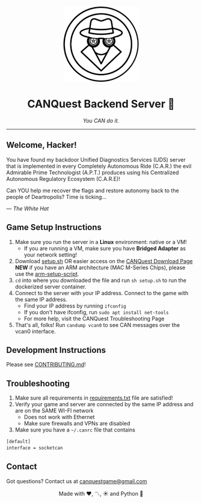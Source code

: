 <p align="center">
  <img src="utils/logo.png" alt="CANQuest Logo" width="200"/>
</p>

<h1 align="center"> CANQuest Backend Server 🚗 </h1>

<p align="center">
  <em>You CAN do it.</em>
</p>

---

## Welcome, Hacker!
<p>
You have found my backdoor Unified Diagnostics Services (UDS) server that is implemented in every Completely Autonomous Ride (C.A.R.) the evil Admirable Prime Technologist (A.P.T.) produces using his Centralized Autonomous Regulatory Ecosystem (C.A.R.E)!

Can YOU help me recover the flags and restore autonomy back to the people of Deartropolis? Time is ticking...

— *The White Hat*
</p>

## Game Setup Instructions
1. Make sure you run the server in a **Linux** environment: native or a VM!
    - If you are running a VM, make sure you have **Bridged Adapter** as your network setting!
2. Download [setup.sh](setup.sh) OR easier access on the [CANQuest Download Page](https://thecanquest.com/) **NEW** if you have an ARM architecture (MAC M-Series Chips), please use the [arm-setup-script](arm-setup.sh).
3. `cd` into where you downloaded the file and run `sh setup.sh` to run the dockerized server container.
4. Connect to the server with your IP address. Connect to the game with the same IP address.
    - Find your IP address by running `ifconfig`
    - If you don't have ifconfig, run `sudo apt install net-tools`
    - For more help, visit the CANQuest Troubleshooting Page
5. That's all, folks! Run `candump vcan0` to see CAN messages over the vcan0 interface.

## Development Instructions
Please see [CONTRIBUTING.md](CONTRIBUTING.md)!

## Troubleshooting
1. Make sure all requirements in [requirements.txt](utils/requirements.txt) file are satisfied!
2. Verify your game and server are connected by the same IP address and are on the SAME WI-FI network 
    - Does not work with Ethernet
    - Make sure firewalls and VPNs are disabled
3. Make sure you have a `~/.canrc` file that contains 
```bash
[default] 
interface = socketcan
```

## Contact
Got questions? Contact us at [canquestgame@gmail.com](mailto:canquestgame@gmail.com)

 <p align="center"> Made with ❤️, 〽️, ☀️ and Python 🐍 </p>
